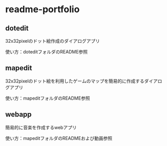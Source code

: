 # readme-portfolio
## dotedit
32x32pixelのドット絵作成のダイアログアプリ

使い方：doteditフォルダのREADME参照

## mapedit
32x32pixelのドット絵を利用したゲームのマップを簡易的に作成するダイアログアプリ

使い方：mapeditフォルダのREADME参照

## webapp
簡易的に音楽を作成するwebアプリ

使い方：mapeditフォルダのREADMEおよび動画参照
